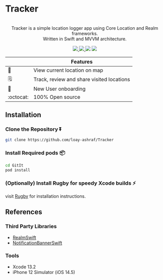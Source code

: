 # Tracker

<p align="center">
<br/>
Tracker is a simple location logger app using Core Location and Realm frameworks.
<br/>
Written in Swift and MVVM architecture.
</p>

<p align="center">
    <a href="https://github.com/loay-ashraf/Tracker/actions/workflows/iosCI.yml">
        <img src="https://img.shields.io/github/workflow/status/loay-ashraf/Tracker/iOS%20CI">
    </a>
    <a href="https://en.wikipedia.org/wiki/Model–view–viewmodel">
        <img src="https://img.shields.io/badge/architecture-MVVM-brightgreen">
    </a>
    <img src="https://img.shields.io/badge/swift-5.5-orange">
    <img src="https://img.shields.io/badge/iOS-13.0%2B-black">
</p>


|         | Features  |
----------|-----------------
:round_pushpin: | View current location on map
:spiral_notepad: | Track, review and share visited locations
:tada: | New User onboarding
:octocat: | 100% Open source

## Installation

### Clone the Repository :arrow_double_down:

```sh
git clone https://github.com/loay-ashraf/Tracker
```

### Install Required pods :package:

```sh
cd GitIt
pod install
```

### (Optionally) Install Rugby for speedy Xcode builds :zap:

visit [Rugby](https://github.com/swiftyfinch/Rugby) for installation instructions.

## References

### Third Party Libraries
* [RealmSwift](https://github.com/realm/realm-swift)
* [NotificationBannerSwift](https://github.com/Daltron/NotificationBanner)

### Tools
* Xcode 13.2
* iPhone 12 Simulator (iOS 14.5)

